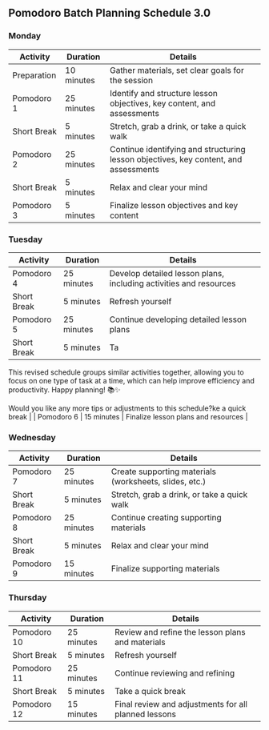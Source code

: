 ## Pomodoro Batch Planning Schedule 3.0

### Monday

| **Activity**            | **Duration** | **Details**                                                                 |
|-------------------------|--------------|-----------------------------------------------------------------------------|
| Preparation             | 10 minutes   | Gather materials, set clear goals for the session                           |
| Pomodoro 1              | 25 minutes   | Identify and structure lesson objectives, key content, and assessments      |
| Short Break             | 5 minutes    | Stretch, grab a drink, or take a quick walk                                 |
| Pomodoro 2              | 25 minutes   | Continue identifying and structuring lesson objectives, key content, and assessments |
| Short Break             | 5 minutes    | Relax and clear your mind                                                   |
| Pomodoro 3              | 5 minutes    | Finalize lesson objectives and key content                                  |

### Tuesday

| **Activity**            | **Duration** | **Details**                                                                 |
|-------------------------|--------------|-----------------------------------------------------------------------------|
| Pomodoro 4              | 25 minutes   | Develop detailed lesson plans, including activities and resources           |
| Short Break             | 5 minutes    | Refresh yourself                                                            |
| Pomodoro 5              | 25 minutes   | Continue developing detailed lesson plans                                   |
| Short Break             | 5 minutes    | Ta
This revised schedule groups similar activities together, allowing you to focus on one type of task at a time, which can help improve efficiency and productivity. Happy planning! 📚✨

Would you like any more tips or adjustments to this schedule?ke a quick break                                                          |
| Pomodoro 6              | 15 minutes   | Finalize lesson plans and resources                                         |

### Wednesday

| **Activity**            | **Duration** | **Details**                                                                 |
|-------------------------|--------------|-----------------------------------------------------------------------------|
| Pomodoro 7              | 25 minutes   | Create supporting materials (worksheets, slides, etc.)                      |
| Short Break             | 5 minutes    | Stretch, grab a drink, or take a quick walk                                 |
| Pomodoro 8              | 25 minutes   | Continue creating supporting materials                                      |
| Short Break             | 5 minutes    | Relax and clear your mind                                                   |
| Pomodoro 9              | 15 minutes   | Finalize supporting materials                                               |

### Thursday

| **Activity**            | **Duration** | **Details**                                                                 |
|-------------------------|--------------|-----------------------------------------------------------------------------|
| Pomodoro 10             | 25 minutes   | Review and refine the lesson plans and materials                            |
| Short Break             | 5 minutes    | Refresh yourself                                                            |
| Pomodoro 11             | 25 minutes   | Continue reviewing and refining                                             |
| Short Break             | 5 minutes    | Take a quick break                                                          |
| Pomodoro 12             | 15 minutes   | Final review and adjustments for all planned lessons                        |
